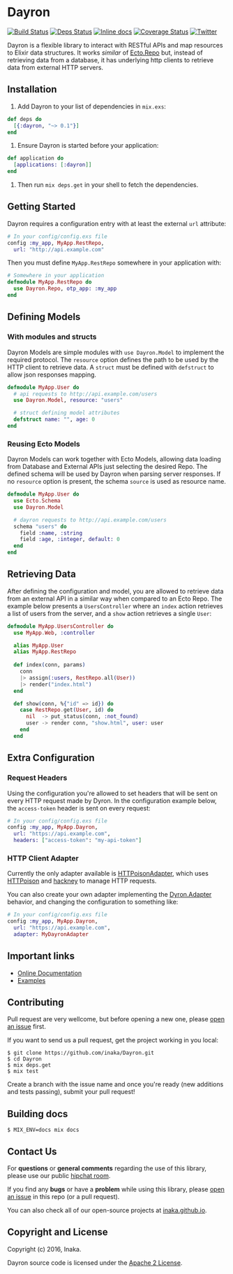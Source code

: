 # Dayron

[![Build Status](https://travis-ci.org/inaka/Dayron.svg?branch=master)](https://travis-ci.org/inaka/Dayron)
[![Deps Status](https://beta.hexfaktor.org/badge/all/github/inaka/Dayron.svg)](https://beta.hexfaktor.org/github/inaka/Dayron)
[![Inline docs](https://inch-ci.org/github/inaka/Dayron.svg)](https://inch-ci.org/github/inaka/Dayron)
[![Coverage Status](https://coveralls.io/repos/github/inaka/Dayron/badge.svg?branch=master)](https://coveralls.io/github/inaka/Dayron?branch=master)
[![Twitter](https://img.shields.io/badge/twitter-@inaka-blue.svg?style=flat)](http://twitter.com/inaka)

Dayron is a flexible library to interact with RESTful APIs and map resources to Elixir data structures. It works _similar_ of [Ecto.Repo](https://github.com/elixir-lang/ecto) but, instead of retrieving data from a database, it has underlying http clients to retrieve data from external HTTP servers.

## Installation

1. Add Dayron to your list of dependencies in `mix.exs`:

  ```elixir
  def deps do
    [{:dayron, "~> 0.1"}]
  end
  ```

1. Ensure Dayron is started before your application:

  ```elixir
  def application do
    [applications: [:dayron]]
  end
  ```

1. Then run `mix deps.get` in your shell to fetch the dependencies.

## Getting Started

Dayron requires a configuration entry with at least the external `url` attribute:

  ```elixir
  # In your config/config.exs file
  config :my_app, MyApp.RestRepo,
    url: "http://api.example.com"
  ```

Then you must define `MyApp.RestRepo` somewhere in your application with:


  ```elixir
  # Somewhere in your application
  defmodule MyApp.RestRepo do
    use Dayron.Repo, otp_app: :my_app
  end
  ```

## Defining Models

### With modules and structs

Dayron Models are simple modules with `use Dayron.Model` to implement the required protocol. The `resource` option defines the path to be used by the HTTP client to retrieve data. A `struct` must be defined with `defstruct` to allow json responses mapping.

  ```elixir
  defmodule MyApp.User do
    # api requests to http://api.example.com/users
    use Dayron.Model, resource: "users"

    # struct defining model attributes
    defstruct name: "", age: 0
  end
  ```

### Reusing Ecto Models

Dayron Models can work together with Ecto Models, allowing data loading from Database and External APIs just selecting the desired Repo. The defined schema will be used by Dayron when parsing server responses. If no `resource` option is present, the schema `source` is used as resource name.

  ```elixir
  defmodule MyApp.User do
    use Ecto.Schema
    use Dayron.Model

    # dayron requests to http://api.example.com/users
    schema "users" do
      field :name, :string
      field :age, :integer, default: 0
    end
  end
  ```

## Retrieving Data

After defining the configuration and model, you are allowed to retrieve data from an external API in a similar way when compared to an Ecto Repo. The example below presents a `UsersController` where an `index` action retrieves a list of users from the server, and a `show` action retrieves a single `User`:

  ```elixir
  defmodule MyApp.UsersController do
    use MyApp.Web, :controller

    alias MyApp.User
    alias MyApp.RestRepo
    
    def index(conn, params)
      conn
      |> assign(:users, RestRepo.all(User))
      |> render("index.html")
    end

    def show(conn, %{"id" => id}) do
      case RestRepo.get(User, id) do
        nil  -> put_status(conn, :not_found)
        user -> render conn, "show.html", user: user
      end
    end
  ```

## Extra Configuration

### Request Headers

Using the configuration you're allowed to set headers that will be sent on every HTTP request made by Dyron. In the configuration example below, the `access-token` header is sent on every request:

  ```elixir
  # In your config/config.exs file
  config :my_app, MyApp.Dayron,
    url: "https://api.example.com",
    headers: ["access-token": "my-api-token"]
  ```

### HTTP Client Adapter

Currently the only adapter available is [HTTPoisonAdapter](https://github.com/inaka/Dayron/blob/master/lib/dayron/adapters/httpoison_adapter.ex), which uses [HTTPoison](https://github.com/edgurgel/httpoison) and [hackney](https://github.com/benoitc/hackney) to manage HTTP requests.

You can also create your own adapter implementing the [Dyron.Adapter](https://github.com/inaka/Dayron/blob/master/lib/dayron/adapter.ex) behavior, and changing the configuration to something like:

  ```elixir
  # In your config/config.exs file
  config :my_app, MyApp.Dayron,
    url: "https://api.example.com",
    adapter: MyDayronAdapter
  ```

## Important links

  * [Online Documentation](http://hexdocs.pm/Dayron)
  * [Examples](https://github.com/inaka/Dayron/tree/master/examples)

## Contributing

Pull request are very wellcome, but before opening a new one, please [open an issue](https://github.com/inaka/Dayron/issues/new) first.

If you want to send us a pull request, get the project working in you local:

  ```
  $ git clone https://github.com/inaka/Dayron.git
  $ cd Dayron
  $ mix deps.get
  $ mix test
  ```

Create a branch with the issue name and once you're ready (new additions and tests passing), submit your pull request!

## Building docs

  ```
  $ MIX_ENV=docs mix docs
  ```

## Contact Us

For **questions** or **general comments** regarding the use of this library, please use our public [hipchat room](http://inaka.net/hipchat).

If you find any **bugs** or have a **problem** while using this library, please [open an issue](https://github.com/inaka/Dayron/issues/new) in this repo (or a pull request).

You can also check all of our open-source projects at [inaka.github.io](inaka.github.io).

## Copyright and License

Copyright (c) 2016, Inaka.

Dayron source code is licensed under the [Apache 2 License](LICENSE).
